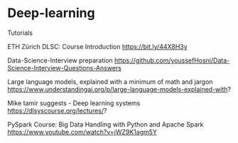 # Deep-learning
Tutorials 

ETH Zürich DLSC: Course Introduction https://bit.ly/44X8H3y

Data-Science-Interview preparation
https://github.com/youssefHosni/Data-Science-Interview-Questions-Answers

Large language models, explained with a minimum of math and jargon
https://www.understandingai.org/p/large-language-models-explained-with?

Mike tamir suggests - Deep learning systems https://dlsyscourse.org/lectures/?

PySpark Course: Big Data Handling with Python and Apache Spark https://www.youtube.com/watch?v=jWZ9K1agm5Y
